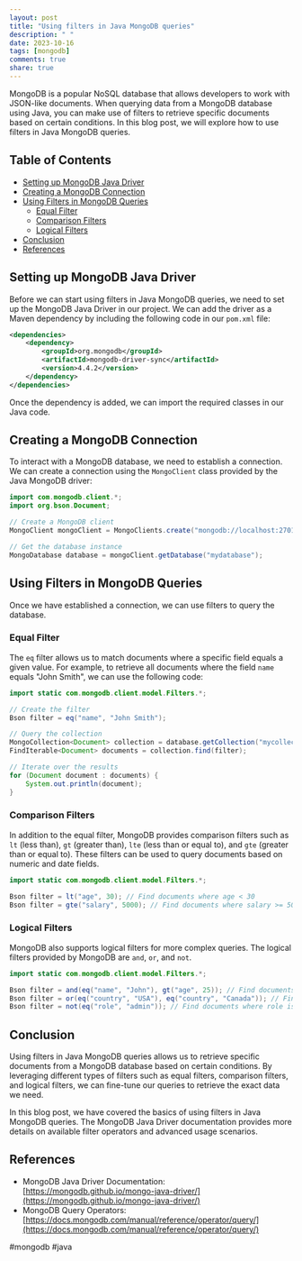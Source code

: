 ```yaml
---
layout: post
title: "Using filters in Java MongoDB queries"
description: " "
date: 2023-10-16
tags: [mongodb]
comments: true
share: true
---
```


MongoDB is a popular NoSQL database that allows developers to work with JSON-like documents. When querying data from a MongoDB database using Java, you can make use of filters to retrieve specific documents based on certain conditions. In this blog post, we will explore how to use filters in Java MongoDB queries.

## Table of Contents
- [Setting up MongoDB Java Driver](#setting-up-mongodb-java-driver)
- [Creating a MongoDB Connection](#creating-a-mongodb-connection)
- [Using Filters in MongoDB Queries](#using-filters-in-mongodb-queries)
  - [Equal Filter](#equal-filter)
  - [Comparison Filters](#comparison-filters)
  - [Logical Filters](#logical-filters)
- [Conclusion](#conclusion)
- [References](#references)

## Setting up MongoDB Java Driver

Before we can start using filters in Java MongoDB queries, we need to set up the MongoDB Java Driver in our project. We can add the driver as a Maven dependency by including the following code in our `pom.xml` file:

```xml
<dependencies>
    <dependency>
        <groupId>org.mongodb</groupId>
        <artifactId>mongodb-driver-sync</artifactId>
        <version>4.4.2</version>
    </dependency>
</dependencies>
```

Once the dependency is added, we can import the required classes in our Java code.

## Creating a MongoDB Connection

To interact with a MongoDB database, we need to establish a connection. We can create a connection using the `MongoClient` class provided by the Java MongoDB driver:

```java
import com.mongodb.client.*;
import org.bson.Document;

// Create a MongoDB client
MongoClient mongoClient = MongoClients.create("mongodb://localhost:27017");

// Get the database instance
MongoDatabase database = mongoClient.getDatabase("mydatabase");
```

## Using Filters in MongoDB Queries

Once we have established a connection, we can use filters to query the database.

### Equal Filter

The `eq` filter allows us to match documents where a specific field equals a given value. For example, to retrieve all documents where the field `name` equals "John Smith", we can use the following code:

```java
import static com.mongodb.client.model.Filters.*;

// Create the filter
Bson filter = eq("name", "John Smith");

// Query the collection
MongoCollection<Document> collection = database.getCollection("mycollection");
FindIterable<Document> documents = collection.find(filter);

// Iterate over the results
for (Document document : documents) {
    System.out.println(document);
}
```

### Comparison Filters

In addition to the equal filter, MongoDB provides comparison filters such as `lt` (less than), `gt` (greater than), `lte` (less than or equal to), and `gte` (greater than or equal to). These filters can be used to query documents based on numeric and date fields.

```java
import static com.mongodb.client.model.Filters.*;

Bson filter = lt("age", 30); // Find documents where age < 30
Bson filter = gte("salary", 5000); // Find documents where salary >= 5000
```

### Logical Filters

MongoDB also supports logical filters for more complex queries. The logical filters provided by MongoDB are `and`, `or`, and `not`.

```java
import static com.mongodb.client.model.Filters.*;

Bson filter = and(eq("name", "John"), gt("age", 25)); // Find documents where name is "John" and age > 25
Bson filter = or(eq("country", "USA"), eq("country", "Canada")); // Find documents where country is "USA" or "Canada"
Bson filter = not(eq("role", "admin")); // Find documents where role is not "admin"
```

## Conclusion

Using filters in Java MongoDB queries allows us to retrieve specific documents from a MongoDB database based on certain conditions. By leveraging different types of filters such as equal filters, comparison filters, and logical filters, we can fine-tune our queries to retrieve the exact data we need.

In this blog post, we have covered the basics of using filters in Java MongoDB queries. The MongoDB Java Driver documentation provides more details on available filter operators and advanced usage scenarios.

## References

- MongoDB Java Driver Documentation: [https://mongodb.github.io/mongo-java-driver/](https://mongodb.github.io/mongo-java-driver/)
- MongoDB Query Operators: [https://docs.mongodb.com/manual/reference/operator/query/](https://docs.mongodb.com/manual/reference/operator/query/)

#mongodb #java